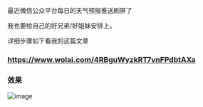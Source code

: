 最近微信公众平台每日的天气预报推送刷屏了

我也要给自己的好兄弟/好姐妹安排上。

详细步骤如下看我的这篇文章

### https://www.wolai.com/4RBguWyzkRT7vnFPdbtAXa

### 效果
![image](https://user-images.githubusercontent.com/102737052/186066900-d0f138f8-bb78-4c06-b84a-c89bd6c0f4c5.png)
